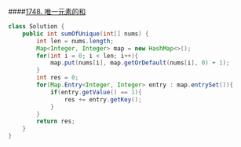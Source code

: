 ####[1748. 唯一元素的和](https://leetcode-cn.com/problems/sum-of-unique-elements/)
``` java
class Solution {
    public int sumOfUnique(int[] nums) {
        int len = nums.length;
        Map<Integer, Integer> map = new HashMap<>();
        for(int i = 0; i < len; i++){
            map.put(nums[i], map.getOrDefault(nums[i], 0) + 1);
        }
        int res = 0;
        for(Map.Entry<Integer, Integer> entry : map.entrySet()){
            if(entry.getValue() == 1){
                res += entry.getKey();
            }
        }
        return res;
    }
}
```
